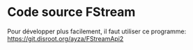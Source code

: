 # Code source FStream

Pour développer plus facilement, il faut utiliser ce programme: https://git.disroot.org/ayza/FStreamApi2
